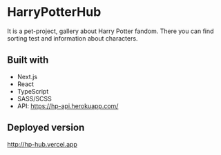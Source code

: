 ﻿# HarryPotterHub
It is a pet-project, gallery about Harry Potter fandom. There you can find sorting test and information about characters.

## Built with
* Next.js
* React
* TypeScript
* SASS/SCSS
* API: https://hp-api.herokuapp.com/

## Deployed version
http://hp-hub.vercel.app
